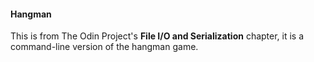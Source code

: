 #### Hangman

This is from The Odin Project's **File I/O and Serialization** chapter, it is a command-line version of the hangman game.
